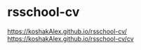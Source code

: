 # rsschool-cv    
https://koshakAlex.github.io/rsschool-cv/
https://koshakAlex.github.io/rsschool-cv/cv